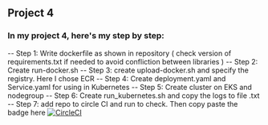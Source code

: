 

## Project 4
### In my project 4, here's my step by step:
-- Step 1:
Write dockerfile as shown in repository ( check version of requirements.txt if needed to avoid confliction between libraries )
-- Step 2: 
Create run-docker.sh
-- Step 3: 
create upload-docker.sh and specify the registry. Here I chose ECR
-- Step 4: 
Create deployment.yaml and Service.yaml for using in Kubernetes
-- Step 5:
Create cluster on EKS and nodegroup
-- Step 6:
Create run_kubernetes.sh and copy the logs to file .txt
-- Step 7: 
add repo to circle CI and run to check. Then copy paste the badge here
[![CircleCI](https://dl.circleci.com/status-badge/img/gh/MinhPB98/DevOps-Project4-MinhPB3/tree/master.svg?style=svg)](https://dl.circleci.com/status-badge/redirect/gh/MinhPB98/DevOps-Project4-MinhPB3/tree/master)
